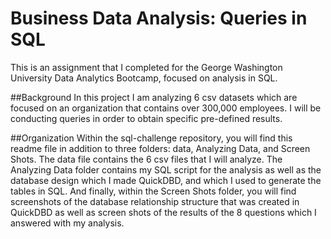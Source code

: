 # Business Data Analysis: Queries in SQL
This is an assignment that I completed for the George Washington University Data Analytics Bootcamp, focused on analysis in SQL.

##Background
In this project I am analyzing 6 csv datasets which are focused on an organization that contains over 300,000 employees. I will be conducting queries in order to obtain specific pre-defined results.

##Organization
Within the sql-challenge repository, you will find this readme file in addition to three folders: data, Analyzing Data, and Screen Shots. The data file contains the 6 csv files that I will analyze. The Analyzing Data folder contains my SQL script for the analysis as well as the database design which I made QuickDBD, and which I used to generate the tables in SQL. And finally, within the Screen Shots folder, you will find screenshots of the database relationship structure that was created in QuickDBD as well as screen shots of the results of the 8 questions which I answered with my analysis.
